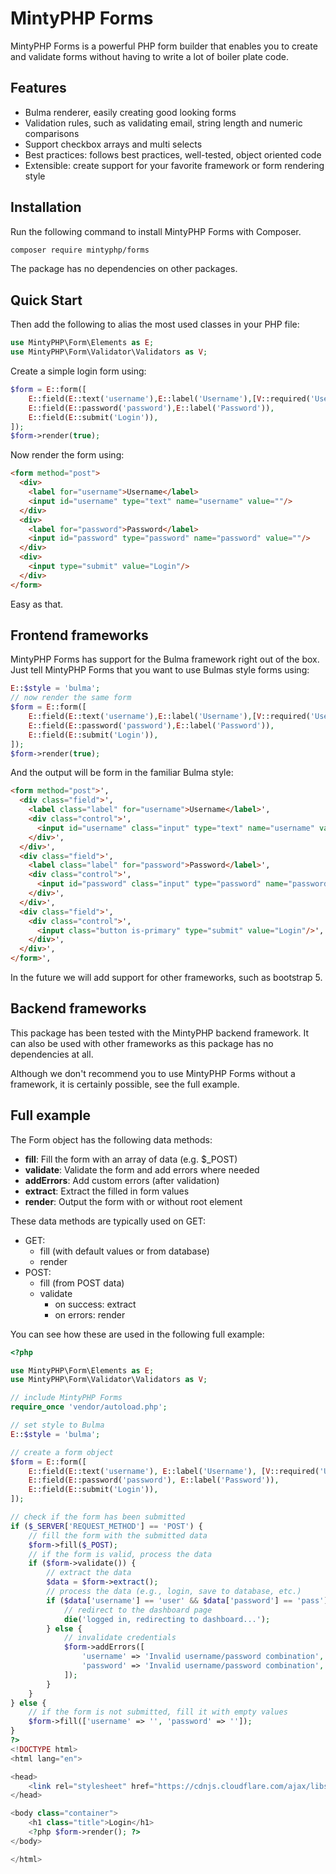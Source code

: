 # MintyPHP Forms

MintyPHP Forms is a powerful PHP form builder that enables you to create and validate forms without having to write a lot of boiler plate code.

## Features

- Bulma renderer, easily creating good looking forms
- Validation rules, such as validating email, string length and numeric comparisons
- Support checkbox arrays and multi selects
- Best practices: follows best practices, well-tested, object oriented code
- Extensible: create support for your favorite framework or form rendering style

## Installation

Run the following command to install MintyPHP Forms with Composer.

```bash
composer require mintyphp/forms
```

The package has no dependencies on other packages.

## Quick Start

Then add the following to alias the most used classes in your PHP file:

```php
use MintyPHP\Form\Elements as E;
use MintyPHP\Form\Validator\Validators as V;
```

Create a simple login form using:

```php
$form = E::form([
    E::field(E::text('username'),E::label('Username'),[V::required('Username is required')]),
    E::field(E::password('password'),E::label('Password')),
    E::field(E::submit('Login')),
]);
$form->render(true);
```

Now render the form using:

```html 
<form method="post">
  <div>
    <label for="username">Username</label>
    <input id="username" type="text" name="username" value=""/>
  </div>
  <div>
    <label for="password">Password</label>
    <input id="password" type="password" name="password" value=""/>
  </div>
  <div>
    <input type="submit" value="Login"/>
  </div>
</form>
```

Easy as that.

## Frontend frameworks

MintyPHP Forms has support for the Bulma framework right out of the box. 
Just tell MintyPHP Forms that you want to use Bulmas style forms using:

```php
E::$style = 'bulma';
// now render the same form
$form = E::form([
    E::field(E::text('username'),E::label('Username'),[V::required('Username is required')]),
    E::field(E::password('password'),E::label('Password')),
    E::field(E::submit('Login')),
]);
$form->render(true);
```

And the output will be form in the familiar Bulma style:

```html 
<form method="post">',
  <div class="field">',
    <label class="label" for="username">Username</label>',
    <div class="control">',
      <input id="username" class="input" type="text" name="username" value=""/>',
    </div>',
  </div>',
  <div class="field">',
    <label class="label" for="password">Password</label>',
    <div class="control">',
      <input id="password" class="input" type="password" name="password" value=""/>',
    </div>',
  </div>',
  <div class="field">',
    <div class="control">',
      <input class="button is-primary" type="submit" value="Login"/>',
    </div>',
  </div>',
</form>',
```

In the future we will add support for other frameworks, such as bootstrap 5.

## Backend frameworks

This package has been tested with the MintyPHP backend framework. It can also be used with other frameworks as this package has no dependencies at all.

Although we don't recommend you to use MintyPHP Forms without a framework, it is certainly possible, see the full example.

## Full example

The Form object has the following data methods:

- **fill**: Fill the form with an array of data (e.g. $_POST)
- **validate**: Validate the form and add errors where needed
- **addErrors**: Add custom errors (after validation)
- **extract**: Extract the filled in form values
- **render**: Output the form with or without root element

These data methods are typically used on GET:

- GET:
  - fill (with default values or from database)
  - render
- POST: 
  - fill (from POST data)
  - validate
    - on success: extract
    - on errors: render

You can see how these are used in the following full example:

```php
<?php

use MintyPHP\Form\Elements as E;
use MintyPHP\Form\Validator\Validators as V;

// include MintyPHP Forms
require_once 'vendor/autoload.php';

// set style to Bulma
E::$style = 'bulma';

// create a form object
$form = E::form([
    E::field(E::text('username'), E::label('Username'), [V::required('Username is required')]),
    E::field(E::password('password'), E::label('Password')),
    E::field(E::submit('Login')),
]);

// check if the form has been submitted
if ($_SERVER['REQUEST_METHOD'] == 'POST') {
    // fill the form with the submitted data
    $form->fill($_POST);
    // if the form is valid, process the data
    if ($form->validate()) {
        // extract the data
        $data = $form->extract();
        // process the data (e.g., login, save to database, etc.)
        if ($data['username'] == 'user' && $data['password'] == 'pass') {
            // redirect to the dashboard page
            die('logged in, redirecting to dashboard...');
        } else {
            // invalidate credentials
            $form->addErrors([
                'username' => 'Invalid username/password combination',
                'password' => 'Invalid username/password combination',
            ]);
        }
    }
} else {
    // if the form is not submitted, fill it with empty values
    $form->fill(['username' => '', 'password' => '']);
}
?>
<!DOCTYPE html>
<html lang="en">

<head>
    <link rel="stylesheet" href="https://cdnjs.cloudflare.com/ajax/libs/bulma/1.0.3/css/bulma.min.css">
</head>

<body class="container">
    <h1 class="title">Login</h1>
    <?php $form->render(); ?>
</body>

</html>
```